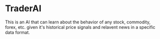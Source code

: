 # TraderAI
This is an AI that can learn about the behavior of any stock, commodity, forex, etc. given it's historical price signals and relavent news in a specific data format.
